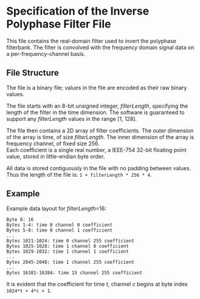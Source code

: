 # Specification of the Inverse Polyphase Filter File

This file contains the real-domain filter used to invert the polyphase filterbank.
The filter is convolved with the frequency domain signal data on a per-frequency-channel basis.

## File Structure

The file is a binary file; values in the file are encoded as their raw binary values.

The file starts with an 8-bit unsigned integer, *filterLength*, specifying the length of the filter in the time dimension.
The software is guaranteed to support any *filterLength* values in the range [1, 128].

The file then contains a 2D array of filter coefficients.
The outer dimension of the array is time, of size *filterLength*.
The inner dimension of the array is frequency channel, of fixed size 256.  
Each coefficient is a single real number, a IEEE-754 32-bit floating point value, stored in little-endian byte order.

All data is stored contiguously in the file with no padding between values.
Thus the length of the file is: `1 + filterLength * 256 * 4`.

## Example

Example data layout for *filterLength*=16:

    Byte 0: 16
    Bytes 1-4: time 0 channel 0 coefficient
    Bytes 5-8: time 0 channel 1 coefficient
    ...
    Bytes 1021-1024: time 0 channel 255 coefficient
    Bytes 1025-1028: time 1 channel 0 coefficient
    Bytes 1029-1032: time 1 channel 1 coefficient
    ...
    Bytes 2045-2048: time 1 channel 255 coefficient
    ...
    Bytes 16381-16384: time 15 channel 255 coefficient

It is evident that the coefficient for time *t*, channel *c* begins at byte index `1024*t + 4*c + 1`.
